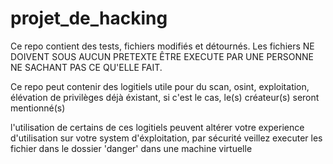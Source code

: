 # projet_de_hacking

Ce repo contient des tests, fichiers modifiés et détournés. Les fichiers NE DOIVENT SOUS AUCUN PRETEXTE ÊTRE EXECUTE PAR UNE PERSONNE NE SACHANT PAS CE QU'ELLE FAIT.

Ce repo peut contenir des logitiels utile pour du scan, osint, exploitation, élévation de privilèges déjà éxistant, si c'est le cas, le(s) créateur(s) seront mentionné(s)

l'utilisation de certains de ces logitiels peuvent altérer votre experience d'utilisation sur votre system d'éxploitation, par sécurité veillez executer les fichier dans le dossier 'danger' dans une machine virtuelle
